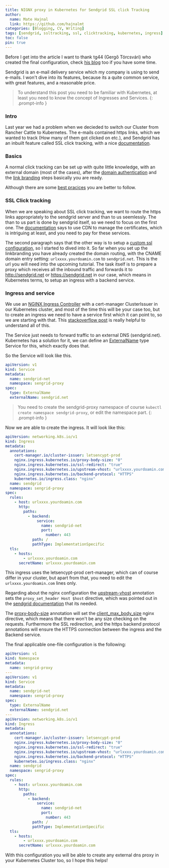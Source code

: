 ```yaml
---
title: NIGNX proxy in Kubernetes for Sendgrid SSL click Tracking
author:
  name: Mate Hajnal
  link: https://github.com/hajnalmt
categories: [Blogging, CV, Writing]
tags: [sendgrid, ssltracking, ssl, clicktracking, kubernetes, ingress]
toc: false
pin: true
---
```


Before I get into the article I want to thank tg44 (Gergő Törcsvári) who created the final configuration, check [his blog](https://tg44.github.io/) too if you have some time.

Sendgrid is an e-mail delivery service which my company is using to send e-mails.
I won't dive into its features, because its a quite common service, with great features, and a reasonable price.

> To understand this post you need to be familiar with Kubernetes, at least you need to know the concept of Ingresses and Services.
{: .prompt-info }


### Intro

Last year we had a problem when we decieded to switch our Cluster from Rancher Cattle to Kubernetes.
The e-mails contained https links, which we wanted to track (How many of them got clicked on etc.), and Sendgrid has an inbuilt feature called SSL click tracking, with a nice [documentation](https://docs.sendgrid.com/ui/analytics-and-reporting/click-tracking-ssl).

### Basics

A normal click tracking can be set up with quite little knowledge, with an external domain (most of the cases), after the [domain authentication](https://docs.sendgrid.com/ui/account-and-settings/how-to-set-up-domain-authentication) and the [link branding](https://docs.sendgrid.com/ui/account-and-settings/how-to-set-up-link-branding) steps basically you are ready.

Although there are some [best pracices](https://docs.sendgrid.com/ui/analytics-and-reporting/click-tracking-html-best-practices) you are better to follow.

### SSL Click tracking

When we are speaking about SSL click tracking, we want to route the https links appropriately to the sendgrid server and than to us seemlessly. The than to us part is done by sendgrid itself, so we need to focus on the first one. The [documentation](https://docs.sendgrid.com/ui/analytics-and-reporting/click-tracking-ssl) says to use CDN to manage the certificates, which is intriguing at least, and you need to pay for these services.

The second paragraph says that the other way is to setup a [custom ssl configuration](https://docs.sendgrid.com/ui/account-and-settings/custom-ssl-configurations), so I started to dived into it.
So far when you set up the linkbranding you have already created the domain routing, with the CNAME domain entry setting: `urlxxxx.yourdoamin.com` to `sendgrid.net`.
This is the url you will need into the upcoming tutorial. The task itself is to prepare a proxy which receives all the inbound traffic and forwards it to http://sendgrid.net or https://sendgrid.net in our case, which means in Kubernetes terms, to setup an ingress with a backend service.

### Ingress and service

We use an [NGINX Ingress Controller](https://kubernetes.github.io/ingress-nginx/) with a cert-manager ClusterIssuer in our Kubernetes cluster, and most of the time this will be your case too, but to create an ingress we need to have a service first which it can point to, so we are starting with that.
This [stackoverflow post](https://stackoverflow.com/questions/64705450/redirecting-traffic-to-external-url) is really helpful to understand all of this.

The Service just needs to forward traffic to an external DNS (sendgrid.net). Kubernetes has a solution for it, we can define an [ExternalName](https://kubernetes.io/docs/concepts/services-networking/service/#externalname) type Service for this, which exactly does that.

So the Service will look like this.

```yaml
apiVersion: v1
kind: Service
metadata:
  name: sendgrid-net
  namespace: sengrid-proxy
spec:
  type: ExternalName
  externalName: sendgrid.net
```

> You need to create the sendgrid-proxy namespace of course `kubectl create namespace sendgrid-proxy`, or edit the namespace part.
{: .prompt-info }

Now we are able to create the ingress. It will look like this:

```yaml
apiVersion: networking.k8s.io/v1
kind: Ingress
metadata:
  annotations:
    cert-manager.io/cluster-issuer: letsencypt-prod
    nginx.ingress.kubernetes.io/proxy-body-size: "0"
    nginx.ingress.kubernetes.io/ssl-redirect: "true"
    nginx.ingress.kubernetes.io/upstream-vhost: "urlxxxx.yourdoamin.com"
    nginx.ingress.kubernetes.io/backend-protocol: "HTTPS"
    kubernetes.io/ingress.class: "nginx"
  name: sendgrid
  namespace: sengrid-proxy
spec:
  rules:
    - host: urlxxxx.yourdoamin.com
      http:
        paths:
          - backend:
              service:
                name: sendgrid-net
                port:
                  number: 443
            path: /
            pathType: ImplementationSpecific
  tls:
    - hosts:
        - urlxxxx.yourdoamin.com
      secretName: urlxxxx.yourdoamin.com
```

This ingress uses the letsencypt-prod cert-manager, which can of course differ in your cluster, but apart from that, you need to edit the `urlxxxx.yourdoamin.com` lines only.

Regarding about the nginx configuration the [upstream-vhost](https://kubernetes.github.io/ingress-nginx/user-guide/nginx-configuration/annotations/#custom-nginx-upstream-vhost) annotation sets the `proxy_set_header Host $host` directive, which was pointed out in the [sendgrid documentation](https://docs.sendgrid.com/ui/account-and-settings/custom-ssl-configurations) that its needed.

The [proxy-body-size](https://kubernetes.github.io/ingress-nginx/user-guide/nginx-configuration/annotations/#custom-max-body-size) annotation will set the [client_max_body_size](http://nginx.org/en/docs/http/ngx_http_core_module.html#client_max_body_size) nginx directive, which means that there won't be any size checking on the requests.
Furthermore the SSL redirection, and the https backend protocol annotations will ensure the HTTPS connection between the ingress and the Backend service.

The final applicable one-file configuration is the following:
```yaml
apiVersion: v1
kind: Namespace
metadata:
  name: sengrid-proxy
---
apiVersion: v1
kind: Service
metadata:
  name: sendgrid-net
  namespace: sengrid-proxy
spec:
  type: ExternalName
  externalName: sendgrid.net
---
apiVersion: networking.k8s.io/v1
kind: Ingress
metadata:
  annotations:
    cert-manager.io/cluster-issuer: letsencypt-prod
    nginx.ingress.kubernetes.io/proxy-body-size: "0"
    nginx.ingress.kubernetes.io/ssl-redirect: "true"
    nginx.ingress.kubernetes.io/upstream-vhost: "urlxxxx.yourdoamin.com"
    nginx.ingress.kubernetes.io/backend-protocol: "HTTPS"
    kubernetes.io/ingress.class: "nginx"
  name: sendgrid
  namespace: sengrid-proxy
spec:
  rules:
    - host: urlxxxx.yourdoamin.com
      http:
        paths:
          - backend:
              service:
                name: sendgrid-net
                port:
                  number: 443
            path: /
            pathType: ImplementationSpecific
  tls:
    - hosts:
        - urlxxxx.yourdoamin.com
      secretName: urlxxxx.yourdoamin.com
```

With this configuration you will be able to create any external dns proxy in your Kubernetes Cluster too, so I hope this helps!
